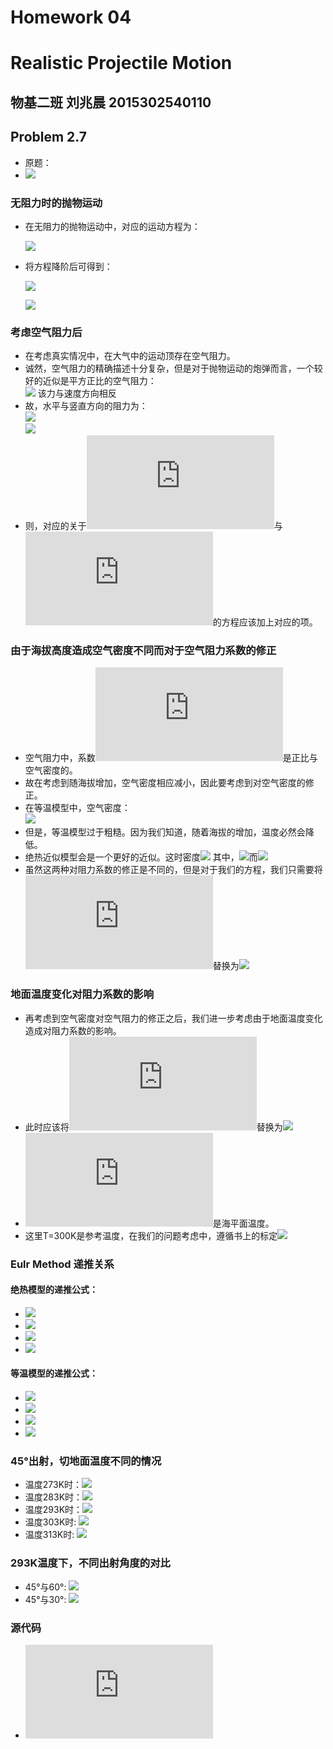 # Homework 04
# Realistic Projectile Motion
## 物基二班 刘兆晨 2015302540110
## Problem 2.7
- 原题：
- ![](https://github.com/liuzhaochen/compuational_physics_N2015302540110/blob/master/homework%2004/problem2.7.png)
### 无阻力时的抛物运动
- 在无阻力的抛物运动中，对应的运动方程为：  

  ![](http://latex.codecogs.com/gif.latex?\frac{d^2x}{dt^2}=0\quad\frac{d^2y}{dt^2}=-g)
- 将方程降阶后可得到：  

  ![](http://latex.codecogs.com/gif.latex?\frac{dx}{dt}=v_x\quad\frac{dv_x}{dt}=0)  
  
  ![](http://latex.codecogs.com/gif.latex?\frac{dy}{dt}=v_y\quad\frac{dv_y}{dt}=-g)
### 考虑空气阻力后
- 在考虑真实情况中，在大气中的运动顶存在空气阻力。
- 诚然，空气阻力的精确描述十分复杂，但是对于抛物运动的炮弹而言，一个较好的近似是平方正比的空气阻力：  
 ![](http://latex.codecogs.com/gif.latex?F_{drag}=-B_2v^2) 该力与速度方向相反
- 故，水平与竖直方向的阻力为：  
 ![](http://latex.codecogs.com/gif.latex?F_{drag,x}=F_{drag}cos(\theta)=-B_2vv_x)  
 ![](http://latex.codecogs.com/gif.latex?F_{drag,y}=F_{drag}sin(\theta)=-B_2vv_y)
- 则，对应的关于![](http://latex.codecogs.com/gif.latex?v_x)与![](http://latex.codecogs.com/gif.latex?v_y)的方程应该加上对应的项。
### 由于海拔高度造成空气密度不同而对于空气阻力系数的修正
- 空气阻力中，系数![](http://latex.codecogs.com/gif.latex?B_2)是正比与空气密度的。
- 故在考虑到随海拔增加，空气密度相应减小，因此要考虑到对空气密度的修正。
- 在等温模型中，空气密度：  
 ![](http://latex.codecogs.com/gif.latex?\rho={\rho}_0{exp(-\frac{y}{y_0})}\quad{y_0=\frac{K_BT}{mg}=1.0\times10^4m})  
- 但是，等温模型过于粗糙。因为我们知道，随着海拔的增加，温度必然会降低。
- 绝热近似模型会是一个更好的近似。这时密度![](http://latex.codecogs.com/gif.latex?\rho={\rho_0}(1-\frac{ay}{T_0})^{\alpha})  
 其中，![](http://latex.codecogs.com/gif.latex?a=6.5\times10^{-3}\{K/m})而![](http://latex.codecogs.com/gif.latex?\alpha=2.5)
- 虽然这两种对阻力系数的修正是不同的，但是对于我们的方程，我们只需要将![](http://latex.codecogs.com/gif.latex?B_2)替换为![](http://latex.codecogs.com/gif.latex?B_2\frac{\rho}{\rho_0})
### 地面温度变化对阻力系数的影响
- 再考虑到空气密度对空气阻力的修正之后，我们进一步考虑由于地面温度变化造成对阻力系数的影响。
- 此时应该将![](http://latex.codecogs.com/gif.latex?B_2)替换为![](http://latex.codecogs.com/gif.latex?B^{ref}_2(\frac{T_0}{T_{ref}})^\alpha)
- ![](http://latex.codecogs.com/gif.latex?T_0)是海平面温度。
- 这里T=300K是参考温度，在我们的问题考虑中，遵循书上的标定![](http://latex.codecogs.com/gif.latex?\frac{B^{ref}_2}{m}=4\times10^{-5}m^{-1})
### Eulr Method 递推关系
#### 绝热模型的递推公式：
- ![](http://latex.codecogs.com/gif.latex?x_{i+1}=x_i+v_{x,i}{\triangle}t)
- ![](http://latex.codecogs.com/gif.latex?y_{i+1}=y_i+v_{y,i}{\triangle}t)
- ![](http://latex.codecogs.com/gif.latex?v_{x,i+1}=v_{x,i}-{\frac{B^{ref}_2}{m}(\frac{T_0}{T_{ref}})^\alpha}{(1-\frac{ay}{T_0})^{\alpha}}vv_{x,i}{\triangle}t)
- ![](http://latex.codecogs.com/gif.latex?v_{y,i+1}=v_{y,i}-g{\triangle}t-{\frac{B^{ref}_2}{m}(\frac{T_0}{T_{ref}})^\alpha}{(1-\frac{ay}{T_0})^{\alpha}}vv_{y,i}{\triangle}t)
#### 等温模型的递推公式：
- ![](http://latex.codecogs.com/gif.latex?x_{i+1}=x_i+v_{x,i}{\triangle}t)
- ![](http://latex.codecogs.com/gif.latex?y_{i+1}=y_i+v_{y,i}{\triangle}t)
- ![](http://latex.codecogs.com/gif.latex?v_{x,i+1}=v_{x,i}-{\frac{B^{ref}_2}{m}(\frac{T_0}{T_{ref}})^\alpha}{exp(-\frac{y}{y_0})}vv_{x,i}{\triangle}t)
- ![](http://latex.codecogs.com/gif.latex?v_{y,i+1}=v_{y,i}-g{\triangle}t-{\frac{B^{ref}_2}{m}(\frac{T_0}{T_{ref}})^\alpha}{exp(-\frac{y}{y_0})}vv_{y,i}{\triangle}t)
### 45°出射，切地面温度不同的情况
- 温度273K时：![](https://github.com/liuzhaochen/compuational_physics_N2015302540110/blob/master/homework%2004/45degree_T%3D273k.png)
- 温度283K时：![](https://github.com/liuzhaochen/compuational_physics_N2015302540110/blob/master/homework%2004/45degree_T%3D283k.png)
- 温度293K时：![](https://github.com/liuzhaochen/compuational_physics_N2015302540110/blob/master/homework%2004/45degree_T%3D293k.png)
- 温度303K时: ![](https://github.com/liuzhaochen/compuational_physics_N2015302540110/blob/master/homework%2004/45degree_T%3D303k.png)
- 温度313K时: ![](https://github.com/liuzhaochen/compuational_physics_N2015302540110/blob/master/homework%2004/45degree_T%3D313k.png)
### 293K温度下，不同出射角度的对比
- 45°与60°: ![](https://github.com/liuzhaochen/compuational_physics_N2015302540110/blob/master/homework%2004/45degree_60degree_T%3D293k.png)
- 45°与30°: ![](https://github.com/liuzhaochen/compuational_physics_N2015302540110/blob/master/homework%2004/45degree_30degree_T%3D293k.png)
### 源代码
- ![源代码](https://raw.githubusercontent.com/liuzhaochen/compuational_physics_N2015302540110/master/homework%2004/homework04.py)


 
 
 
 
